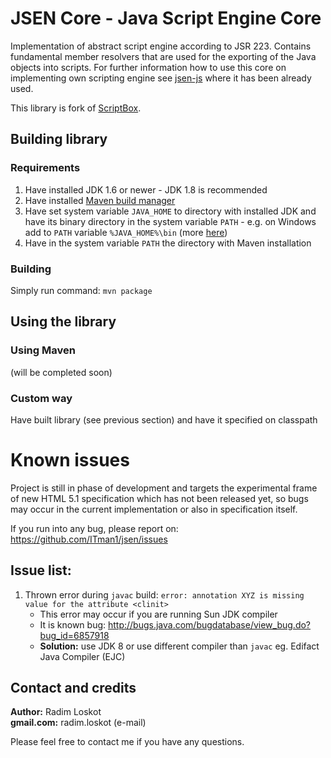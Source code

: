 JSEN Core - Java Script Engine Core
======

Implementation of abstract script engine according to JSR 223. Contains fundamental member resolvers that are used for the exporting of the Java objects into scripts. For further information how to use this core on implementing own scripting engine see [jsen-js](https://developer.mozilla.org/en-US/docs/Rhino) where it has been already used.

This library is fork of [ScriptBox](https://github.com/ITman1/ScriptBox).

## Building library

### Requirements

1. Have installed JDK 1.6 or newer - JDK 1.8 is recommended
2. Have installed [Maven build manager](http://maven.apache.org/download.cgi#Installation_Instructions)
3. Have set system variable `JAVA_HOME` to directory with installed JDK and have its binary directory
  in the system variable `PATH` - e.g. on Windows add to `PATH` variable `%JAVA_HOME%\bin` (more [here](http://maven.apache.org/download.cgi))
4. Have in the system variable `PATH` the directory with Maven installation

### Building

Simply run command: `mvn package`

## Using the library

### Using Maven

(will be completed soon)

### Custom way

Have built library (see previous section) and have it specified on classpath

# Known issues

Project is still in phase of development and targets the experimental frame
of new HTML 5.1 specification which has not been released yet, so bugs may 
occur in the current implementation or also in specification itself.

If you run into any bug, please report on:  
   https://github.com/ITman1/jsen/issues

## Issue list:

1. Thrown error during `javac` build: `error: annotation XYZ is missing value for the attribute <clinit>`  
      - This error may occur if you are running Sun JDK compiler  
      - It is known bug: 
          http://bugs.java.com/bugdatabase/view_bug.do?bug_id=6857918
      - **Solution:** use JDK 8 or use different compiler than `javac` eg. Edifact Java Compiler (EJC)

## Contact and credits
                             
**Author:**    Radim Loskot  
**gmail.com:** radim.loskot (e-mail)

Please feel free to contact me if you have any questions.
